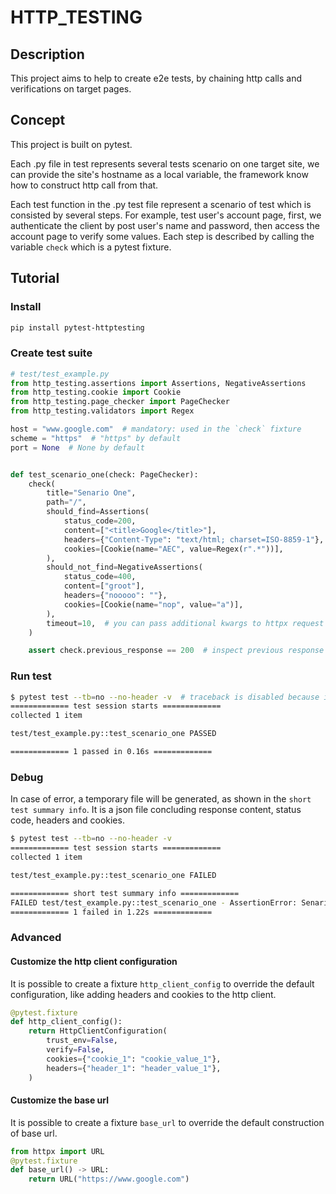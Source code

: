 # HTTP_TESTING

## Description
This project aims to help to create e2e tests, by chaining http calls and verifications on target pages.

## Concept
This project is built on pytest.

Each .py file in test represents several tests scenario on one target site, we can provide the site's hostname
as a local variable, the framework know how to construct http call from that.

Each test function in the .py test file represent a scenario of test which is consisted by several steps. For example,
test user's account page, first, we authenticate the client by post user's name and password,
then access the account page to verify some values. Each step is described by calling the variable `check`
which is a pytest fixture.

## Tutorial
### Install
```bash
pip install pytest-httptesting
```

### Create test suite
```python
# test/test_example.py
from http_testing.assertions import Assertions, NegativeAssertions
from http_testing.cookie import Cookie
from http_testing.page_checker import PageChecker
from http_testing.validators import Regex

host = "www.google.com"  # mandatory: used in the `check` fixture
scheme = "https"  # "https" by default
port = None  # None by default


def test_scenario_one(check: PageChecker):
    check(
        title="Senario One",
        path="/",
        should_find=Assertions(
            status_code=200,
            content=["<title>Google</title>"],
            headers={"Content-Type": "text/html; charset=ISO-8859-1"},
            cookies=[Cookie(name="AEC", value=Regex(r".*"))],
        ),
        should_not_find=NegativeAssertions(
            status_code=400,
            content=["groot"],
            headers={"nooooo": ""},
            cookies=[Cookie(name="nop", value="a")],
        ),
        timeout=10,  # you can pass additional kwargs to httpx request
    )

    assert check.previous_response == 200  # inspect previous response
```

### Run test
```bash
$ pytest test --tb=no --no-header -v  # traceback is disabled because it is not very useful to anayse the functional error
============= test session starts =============
collected 1 item

test/test_example.py::test_scenario_one PASSED

============= 1 passed in 0.16s =============

```

### Debug
In case of error, a temporary file will be generated, as shown in the `short test summary info`. It is a json file concluding
response content, status code, headers and cookies.
```bash
$ pytest test --tb=no --no-header -v
============= test session starts =============
collected 1 item

test/test_example.py::test_scenario_one FAILED

============= short test summary info =============
FAILED test/test_example.py::test_scenario_one - AssertionError: Senario One - 'Content-Typessss':'text/html; charset=ISO-8859-1' not found in headers on page 'https://www.google.com/' - please check file '/tmp/tmptaowd2u5'
============= 1 failed in 1.22s =============

```

### Advanced
#### Customize the http client configuration
It is possible to create a fixture `http_client_config` to override the default configuration, like adding headers and cookies to the http client.
```python
@pytest.fixture
def http_client_config():
    return HttpClientConfiguration(
        trust_env=False,
        verify=False,
        cookies={"cookie_1": "cookie_value_1"},
        headers={"header_1": "header_value_1"},
    )
```

#### Customize the base url
It is possible to create a fixture `base_url` to override the default construction of base url.
```python
from httpx import URL
@pytest.fixture
def base_url() -> URL:
    return URL("https://www.google.com")
```
